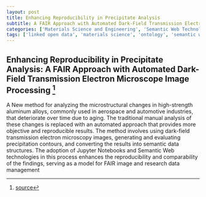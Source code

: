 ```yaml
---
layout: post
title: Enhancing Reproducibility in Precipitate Analysis
subtitle: A FAIR Approach with Automated Dark-Field Transmission Electron Microscope Image Processing
categories: ['Materials Science and Engineering', 'Semantic Web Technologies', 'Publication']
tags: ['linked open data', 'materials science', 'ontology', 'semantic web']
---
```


## Enhancing Reproducibility in Precipitate Analysis: A FAIR Approach with Automated Dark-Field Transmission Electron Microscope Image Processing [^fn1]

 A New method for analyzing the microstructural changes in high-strength aluminum alloys, commonly used in aerospace and automotive industries, that deteriorate over time due to aging. The traditional manual analysis of these changes is replaced with an automated approach that provides more objective and reproducible results. The method involves using dark-field transmission electron microscopy images, generating and evaluating precipitation contours, and converting the results into semantic data structures. The adoption of Jupyter Notebooks and Semantic Web technologies in this process enhances the reproducibility and comparability of the findings, serving as a model for FAIR image and research data management

[^fn1]: [source](https://link.springer.com/article/10.1007/s40192-023-00331-5)